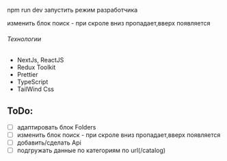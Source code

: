 npm run dev запустить режим разработчика

изменить блок поиск - при скроле вниз пропадает,вверх появляется

###### Технологии  
- NextJs, ReactJS  
- Redux Toolkit  
- Prettier  
- TypeScript  
- TailWind Css  


## ToDo:  

- [ ] адаптировать блок Folders  
- [ ] изменить блок поиск - при скроле вниз пропадает,вверх появляется
- [ ] добавить/сделать Api  
- [ ] подгружать данные по категориям по url(/catalog)
